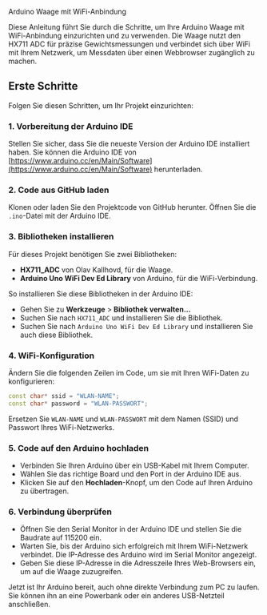 

 Arduino Waage mit WiFi-Anbindung

Diese Anleitung führt Sie durch die Schritte, um Ihre Arduino Waage mit WiFi-Anbindung einzurichten und zu verwenden. Die Waage nutzt den HX711 ADC für präzise Gewichtsmessungen und verbindet sich über WiFi mit Ihrem Netzwerk, um Messdaten über einen Webbrowser zugänglich zu machen.

## Erste Schritte

Folgen Sie diesen Schritten, um Ihr Projekt einzurichten:

### 1. Vorbereitung der Arduino IDE

Stellen Sie sicher, dass Sie die neueste Version der Arduino IDE installiert haben. Sie können die Arduino IDE von [https://www.arduino.cc/en/Main/Software](https://www.arduino.cc/en/Main/Software) herunterladen.

### 2. Code aus GitHub laden

Klonen oder laden Sie den Projektcode von GitHub herunter. Öffnen Sie die `.ino`-Datei mit der Arduino IDE.

### 3. Bibliotheken installieren

Für dieses Projekt benötigen Sie zwei Bibliotheken:

- **HX711_ADC** von Olav Kallhovd, für die Waage.
- **Arduino Uno WiFi Dev Ed Library** von Arduino, für die WiFi-Verbindung.

So installieren Sie diese Bibliotheken in der Arduino IDE:

- Gehen Sie zu **Werkzeuge** > **Bibliothek verwalten...**
- Suchen Sie nach `HX711_ADC` und installieren Sie die Bibliothek.
- Suchen Sie nach `Arduino Uno WiFi Dev Ed Library` und installieren Sie auch diese Bibliothek.

### 4. WiFi-Konfiguration

Ändern Sie die folgenden Zeilen im Code, um sie mit Ihren WiFi-Daten zu konfigurieren:

```cpp
const char* ssid = "WLAN-NAME";
const char* password = "WLAN-PASSWORT";
```

Ersetzen Sie `WLAN-NAME` und `WLAN-PASSWORT` mit dem Namen (SSID) und Passwort Ihres WiFi-Netzwerks.

### 5. Code auf den Arduino hochladen

- Verbinden Sie Ihren Arduino über ein USB-Kabel mit Ihrem Computer.
- Wählen Sie das richtige Board und den Port in der Arduino IDE aus.
- Klicken Sie auf den **Hochladen**-Knopf, um den Code auf Ihren Arduino zu übertragen.

### 6. Verbindung überprüfen

- Öffnen Sie den Serial Monitor in der Arduino IDE und stellen Sie die Baudrate auf 115200 ein.
- Warten Sie, bis der Arduino sich erfolgreich mit Ihrem WiFi-Netzwerk verbindet. Die IP-Adresse des Arduino wird im Serial Monitor angezeigt.
- Geben Sie diese IP-Adresse in die Adresszeile Ihres Web-Browsers ein, um auf die Waage zuzugreifen.

Jetzt ist Ihr Arduino bereit, auch ohne direkte Verbindung zum PC zu laufen. Sie können ihn an eine Powerbank oder ein anderes USB-Netzteil anschließen.


